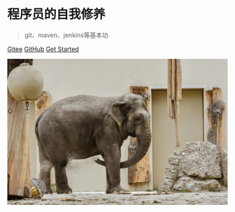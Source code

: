 # 程序员的自我修养

> git、maven、jenkins等基本功

[Gitee](https://gitee.com/kun95/programer)
[GitHub](https://github.com/kun95/programer)
[Get Started](README.md)

![](cover.jpg)

